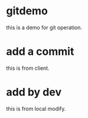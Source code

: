 # gitdemo
this is a demo for git operation.
# add a commit
this is from client.
# add by dev
this is from local modify.

